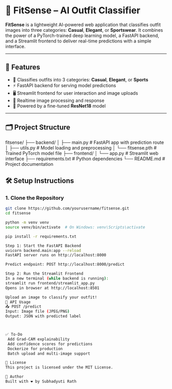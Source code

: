 # 👕 FitSense – AI Outfit Classifier

**FitSense** is a lightweight AI-powered web application that classifies outfit images into three categories: **Casual**, **Elegant**, or **Sportswear**. It combines the power of a PyTorch-trained deep learning model, a FastAPI backend, and a Streamlit frontend to deliver real-time predictions with a simple interface.

---

## 🚀 Features

- 🎯 Classifies outfits into 3 categories: **Casual**, **Elegant**, or **Sports**
- ⚡ FastAPI backend for serving model predictions
- 🖥️ Streamlit frontend for user interaction and image uploads
- 🔁 Realtime image processing and response
- 🧠 Powered by a fine-tuned **ResNet18** model

---

## 🗂️ Project Structure

fitsense/
├── backend/
│ ├── main.py # FastAPI app with prediction route
│ ├── utils.py # Model loading and preprocessing
│ └── fitsense.pth # Trained PyTorch model file
├── frontend/
│ └── app.py # Streamlit web interface
├── requirements.txt # Python dependencies
└── README.md # Project documentation

## 🛠️ Setup Instructions

### 1. Clone the Repository

```bash
git clone https://github.com/yourusername/fitsense.git
cd fitsense

python -m venv venv
source venv/bin/activate  # On Windows: venv\Scripts\activate

pip install -r requirements.txt

Step 1: Start the FastAPI Backend
uvicorn backend.main:app --reload
FastAPI server runs on http://localhost:8000

Predict endpoint: POST http://localhost:8000/predict

Step 2: Run the Streamlit Frontend
In a new terminal (while backend is running):
streamlit run frontend/streamlit_app.py
Opens in browser at http://localhost:8501

Upload an image to classify your outfit!
🧪 API Usage
📤 POST /predict
Input: Image file (JPEG/PNG)
Output: JSON with predicted label



✅ To-Do
 Add Grad-CAM explainability
 Add confidence scores for predictions
 Dockerize for production
 Batch upload and multi-image support

📄 License
This project is licensed under the MIT License.

👤 Author
Built with ❤️ by Subhadyuti Rath

